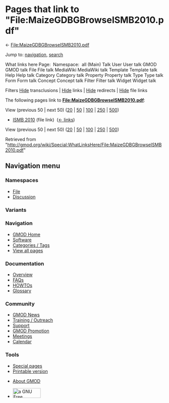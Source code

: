 <div id="mw-page-base" class="noprint">

</div>

<div id="mw-head-base" class="noprint">

</div>

<div id="content" class="mw-body" role="main">

<span id="top"></span>

<div id="mw-js-message" style="display:none;">

</div>



# <span dir="auto">Pages that link to "File:MaizeGDBGBrowseISMB2010.pdf"</span>

<div id="bodyContent">

<div id="contentSub">

←
[File:MaizeGDBGBrowseISMB2010.pdf](/wiki/File:MaizeGDBGBrowseISMB2010.pdf "File:MaizeGDBGBrowseISMB2010.pdf")

</div>

<div id="jump-to-nav" class="mw-jump">

Jump to: [navigation](#mw-navigation), [search](#p-search)

</div>

<div id="mw-content-text">

What links here Page:  Namespace:  all (Main) Talk User User talk GMOD
GMOD talk File File talk MediaWiki MediaWiki talk Template Template talk
Help Help talk Category Category talk Property Property talk Type Type
talk Form Form talk Concept Concept talk Filter Filter talk Widget
Widget talk

Filters
[Hide](/mediawiki/index.php?title=Special:WhatLinksHere/File:MaizeGDBGBrowseISMB2010.pdf&hidetrans=1 "Special:WhatLinksHere/File:MaizeGDBGBrowseISMB2010.pdf")
transclusions \|
[Hide](/mediawiki/index.php?title=Special:WhatLinksHere/File:MaizeGDBGBrowseISMB2010.pdf&hidelinks=1 "Special:WhatLinksHere/File:MaizeGDBGBrowseISMB2010.pdf")
links \|
[Hide](/mediawiki/index.php?title=Special:WhatLinksHere/File:MaizeGDBGBrowseISMB2010.pdf&hideredirs=1 "Special:WhatLinksHere/File:MaizeGDBGBrowseISMB2010.pdf")
redirects \|
[Hide](/mediawiki/index.php?title=Special:WhatLinksHere/File:MaizeGDBGBrowseISMB2010.pdf&hideimages=1 "Special:WhatLinksHere/File:MaizeGDBGBrowseISMB2010.pdf")
file links

The following pages link to
**[File:MaizeGDBGBrowseISMB2010.pdf](/wiki/File:MaizeGDBGBrowseISMB2010.pdf "File:MaizeGDBGBrowseISMB2010.pdf")**:

View (previous 50 \| next 50)
([20](/mediawiki/index.php?title=Special:WhatLinksHere/File:MaizeGDBGBrowseISMB2010.pdf&limit=20 "Special:WhatLinksHere/File:MaizeGDBGBrowseISMB2010.pdf")
\|
[50](/mediawiki/index.php?title=Special:WhatLinksHere/File:MaizeGDBGBrowseISMB2010.pdf&limit=50 "Special:WhatLinksHere/File:MaizeGDBGBrowseISMB2010.pdf")
\|
[100](/mediawiki/index.php?title=Special:WhatLinksHere/File:MaizeGDBGBrowseISMB2010.pdf&limit=100 "Special:WhatLinksHere/File:MaizeGDBGBrowseISMB2010.pdf")
\|
[250](/mediawiki/index.php?title=Special:WhatLinksHere/File:MaizeGDBGBrowseISMB2010.pdf&limit=250 "Special:WhatLinksHere/File:MaizeGDBGBrowseISMB2010.pdf")
\|
[500](/mediawiki/index.php?title=Special:WhatLinksHere/File:MaizeGDBGBrowseISMB2010.pdf&limit=500 "Special:WhatLinksHere/File:MaizeGDBGBrowseISMB2010.pdf"))

- [ISMB 2010](/wiki/ISMB_2010 "ISMB 2010") (file link) ‎
  <span class="mw-whatlinkshere-tools">([←
  links](/mediawiki/index.php?title=Special:WhatLinksHere&target=ISMB+2010 "Special:WhatLinksHere"))</span>

View (previous 50 \| next 50)
([20](/mediawiki/index.php?title=Special:WhatLinksHere/File:MaizeGDBGBrowseISMB2010.pdf&limit=20 "Special:WhatLinksHere/File:MaizeGDBGBrowseISMB2010.pdf")
\|
[50](/mediawiki/index.php?title=Special:WhatLinksHere/File:MaizeGDBGBrowseISMB2010.pdf&limit=50 "Special:WhatLinksHere/File:MaizeGDBGBrowseISMB2010.pdf")
\|
[100](/mediawiki/index.php?title=Special:WhatLinksHere/File:MaizeGDBGBrowseISMB2010.pdf&limit=100 "Special:WhatLinksHere/File:MaizeGDBGBrowseISMB2010.pdf")
\|
[250](/mediawiki/index.php?title=Special:WhatLinksHere/File:MaizeGDBGBrowseISMB2010.pdf&limit=250 "Special:WhatLinksHere/File:MaizeGDBGBrowseISMB2010.pdf")
\|
[500](/mediawiki/index.php?title=Special:WhatLinksHere/File:MaizeGDBGBrowseISMB2010.pdf&limit=500 "Special:WhatLinksHere/File:MaizeGDBGBrowseISMB2010.pdf"))

</div>

<div class="printfooter">

Retrieved from
"<http://gmod.org/wiki/Special:WhatLinksHere/File:MaizeGDBGBrowseISMB2010.pdf>"

</div>

<div id="catlinks" class="catlinks catlinks-allhidden">

</div>

<div class="visualClear">

</div>

</div>

</div>

<div id="mw-navigation">

## Navigation menu

<div id="mw-head">



<div id="left-navigation">

<div id="p-namespaces" class="vectorTabs" role="navigation"
aria-labelledby="p-namespaces-label">

### Namespaces

- <span id="ca-nstab-image"><a href="/wiki/File:MaizeGDBGBrowseISMB2010.pdf" accesskey="c"
  title="View the file page [c]">File</a></span>
- <span id="ca-talk"><a
  href="/mediawiki/index.php?title=File_talk:MaizeGDBGBrowseISMB2010.pdf&amp;action=edit&amp;redlink=1"
  accesskey="t"
  title="Discussion about the content page [t]">Discussion</a></span>

</div>

<div id="p-variants" class="vectorMenu emptyPortlet" role="navigation"
aria-labelledby="p-variants-label">

### 

### Variants[](#)

<div class="menu">

</div>

</div>

</div>

<div id="right-navigation">





</div>



</div>

</div>

</div>

<div id="mw-panel">

<div id="p-logo" role="banner">

<a href="/wiki/Main_Page"
style="background-image: url(http://gmod.org/images/GMOD-cogs.png);"
title="Visit the main page"></a>

</div>

<div id="p-Navigation" class="portal" role="navigation"
aria-labelledby="p-Navigation-label">

### Navigation

<div class="body">

- <span id="n-GMOD-Home">[GMOD Home](/wiki/Main_Page)</span>
- <span id="n-Software">[Software](/wiki/GMOD_Components)</span>
- <span id="n-Categories-.2F-Tags">[Categories /
  Tags](/wiki/Categories)</span>
- <span id="n-View-all-pages">[View all
  pages](/wiki/Special:AllPages)</span>

</div>

</div>

<div id="p-Documentation" class="portal" role="navigation"
aria-labelledby="p-Documentation-label">

### Documentation

<div class="body">

- <span id="n-Overview">[Overview](/wiki/Overview)</span>
- <span id="n-FAQs">[FAQs](/wiki/Category:FAQ)</span>
- <span id="n-HOWTOs">[HOWTOs](/wiki/Category:HOWTO)</span>
- <span id="n-Glossary">[Glossary](/wiki/Glossary)</span>

</div>

</div>

<div id="p-Community" class="portal" role="navigation"
aria-labelledby="p-Community-label">

### Community

<div class="body">

- <span id="n-GMOD-News">[GMOD News](/wiki/GMOD_News)</span>
- <span id="n-Training-.2F-Outreach">[Training /
  Outreach](/wiki/Training_and_Outreach)</span>
- <span id="n-Support">[Support](/wiki/Support)</span>
- <span id="n-GMOD-Promotion">[GMOD
  Promotion](/wiki/GMOD_Promotion)</span>
- <span id="n-Meetings">[Meetings](/wiki/Meetings)</span>
- <span id="n-Calendar">[Calendar](/wiki/Calendar)</span>

</div>

</div>

<div id="p-tb" class="portal" role="navigation"
aria-labelledby="p-tb-label">

### Tools

<div class="body">

- <span id="t-specialpages"><a href="/wiki/Special:SpecialPages" accesskey="q"
  title="A list of all special pages [q]">Special pages</a></span>
- <span id="t-print"><a
  href="/mediawiki/index.php?title=Special:WhatLinksHere/File:MaizeGDBGBrowseISMB2010.pdf&amp;printable=yes"
  rel="alternate" accesskey="p"
  title="Printable version of this page [p]">Printable version</a></span>

</div>

</div>

</div>

</div>

<div id="footer" role="contentinfo">

- <span id="footer-places-about">[About
  GMOD](/wiki/GMOD:About "GMOD:About")</span>

<!-- -->

- <span id="footer-copyrightico">[<img src="http://www.gnu.org/graphics/gfdl-logo-small.png" width="88"
  height="31" alt="a GNU Free Documentation License" />](http://www.gnu.org/licenses/fdl-1.3.html)</span>


<div style="clear:both">

</div>

</div>
